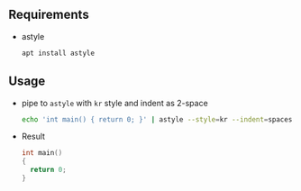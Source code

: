## Requirements

- astyle

  ```sh
  apt install astyle
  ```

## Usage

- pipe to `astyle` with `kr` style and indent as 2-space

  ```sh
  echo 'int main() { return 0; }' | astyle --style=kr --indent=spaces=2 -p -U -f
  ```

- Result

  ```c
  int main()
  {
    return 0;
  }
  ```
